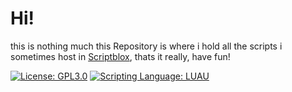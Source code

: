 # Hi!
this is nothing much this Repository is where i hold all the scripts i sometimes host in [Scriptblox](https://scriptblox.com/u/Https), thats it really,
have fun!

[![License: GPL3.0](https://img.shields.io/badge/License%3A-GPL3.0-yellow?style=plastic)](https://github.com/Roblox-HttpSpy/Random-Silly-stuff/blob/main/LICENSE) 
[![Scripting Language: LUAU](https://img.shields.io/badge/Scripting%20Language%3A-LUAU-blue?style=plastic)](https://github.com/luau-lang/luau)
